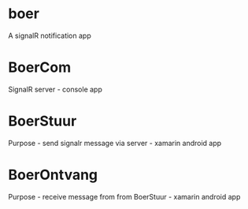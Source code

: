 # boer
A signalR notification app

# BoerCom
SignalR server - console app

# BoerStuur
Purpose - send signalr message via server - xamarin android app

# BoerOntvang
Purpose - receive message from from BoerStuur - xamarin android app


